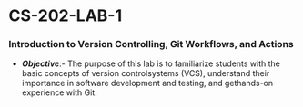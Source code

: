# CS-202-LAB-1

### Introduction to Version Controlling, Git Workflows, and Actions

- ***Objective***:- The purpose of this lab is to familiarize students with the basic concepts of version controlsystems (VCS), understand their importance in software development and testing, and gethands-on experience with Git.